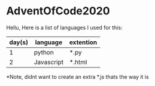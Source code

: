 # AdventOfCode2020

Hellu, Here is a list of languages I used for this:

| day(s) | language   | extention |
|--------|------------|-----------|
|   1    | python     | \*.py     |
|   2    | Javascript | \*.html   |

*Note, didnt want to create an extra *.js thats the way it is
